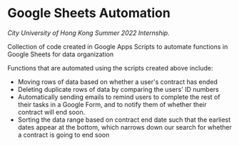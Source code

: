 # Google Sheets Automation 
_City University of Hong Kong Summer 2022 Internship._

Collection of code created in Google Apps Scripts to automate functions in Google Sheets for data organization 

Functions that are automated using the scripts created above include:
  - Moving rows of data based on whether a user's contract has ended
  - Deleting duplicate rows of data by comparing the users' ID numbers
  - Automatically sending emails to remind users to complete the rest of their tasks in a Google Form, and to notify them of whether their contract will end soon.
  - Sorting the data range based on contract end date such that the earliest dates appear at the bottom, which narrows down our search for whether a contract is going to end soon

